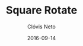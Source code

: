 ---
title: Square Rotate
template: articles/single.hbt
url: square-rotate
author: Clóvis Neto
author_site_url: http://clovisdasilvaneto.github.io
date: 2016-09-14
description: Um experimento desenvolvido com a técnica de animation-delay
featured: /images/delay-logo-experiment.png
example_url: https://codepen.io/clovisneto/full/NNjRpv/
---